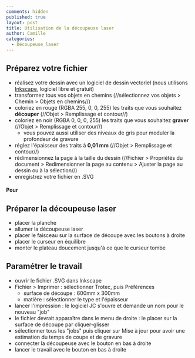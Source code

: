 ```yaml
---
comments: hidden
published: true
layout: post
title: Utilisation de la découpeuse laser
author: Camille
categories:
  - Découpeuse_laser
---
```

## Préparez votre fichier

* réalisez votre dessin avec un logiciel de dessin vectoriel (nous utilisons [Inkscape](https://inkscape.org/fr/), logiciel libre et gratuit)
* transformez tous vos objets en chemins (//sélectionnez vos objets > Chemin > Objets en chemins//)
* coloriez en rouge (RGBA 255, 0, 0, 255) les traits que vous souhaitez **découper** (//Objet > Remplissage et contour//)
* coloriez en noir (RGBA 0, 0, 0, 255) les traits que vous souhaitez **graver** (//Objet > Remplissage et contour//)
	* vous pouvez aussi utiliser des niveaux de gris pour moduler la profondeur de gravure
* réglez l'épaisseur des traits à **0,01 mm** (//Objet > Remplissage et contour//)
* rédimensionnez la page à la taille du dessin (//Fichier > Propriétés du document > Redimensionner la page au contenu > Ajuster la page au dessin ou à la sélection//)
* enregistrez votre fichier en .SVG

#### Pour 

## Préparer la découpeuse laser

* placer la planche
* allumer la découpeuse laser
* placer le faisceau sur la surface de découpe avec les boutons à droite
* placer le curseur en équilibre
* monter le plateau doucement jusqu'à ce que le curseur tombe

## Paramétrer le travail

* ouvrir le fichier .SVG dans Inkscape
* Fichier > Imprimer : sélectionner Trotec, puis Préférences
	* surface de découpe : 600mm x 300mm
    * matière : sélectionner le type et l'épaisseur
* lancer l'impression : le logiciel JC s'ouvre et demande un nom pour le nouveau "job"
* le fichier devrait apparaître dans le menu de droite : le placer sur la surface de découpe par cliquer-glisser
* sélectionner tous les "jobs" puis cliquer sur Mise à jour pour avoir une estimation du temps de coupe et de gravure
* connecter la découpeuse avec le bouton en bas à droite
* lancer le travail avec le bouton en bas à droite
